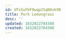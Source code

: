 ```yaml
---
id: UTx5uFbFOwqp25qNOvkVB
title: Pork Lemongrass
desc: ''
updated: 1632022784308
created: 1632022784308
---
```


